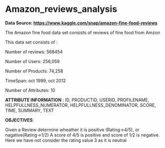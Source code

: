 # Amazon_reviews_analysis

__Data Source: https://www.kaggle.com/snap/amazon-fine-food-reviews__

The Amazon fine food data set consists of reviews of fine food from Amzon

This data set consists of :

Number of reviews: 568454

Number of Users: 256,059

Number of Products: 74,258

TimeSpan: oct 1999, oct 2012

Number of Attributes: 10

__ATTRIBUTE INFORMATION__ :
ID, PRODUCTID, USERID, PROFILENAME, HELPFULLNESS_NUMERATOR, HELPFULLNESS_DENOMINATOR, SCORE, TIME, SUMMARY, TEXT

__OBJECTIVES__:

Given a Review determine wheather it is positive (Rating->4/5), or nagative(Rating->1/2)
A score of 4/5 is positive and score of 1/2 is negative. Here we have not consider the rating value 3 as it is neutral
